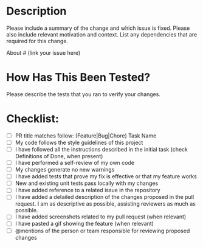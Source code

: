 # Description

Please include a summary of the change and which issue is fixed. Please also include relevant motivation and context. List any dependencies that are required for this change.

About # (link your issue here)


# How Has This Been Tested?

Please describe the tests that you ran to verify your changes.

# Checklist:
- [ ] PR title matches follow: (Feature|Bug|Chore) Task Name
- [ ] My code follows the style guidelines of this project
- [ ] I have followed all the instructions described in the initial task (check Definitions of Done, when present)
- [ ] I have performed a self-review of my own code
- [ ] My changes generate no new warnings
- [ ] I have added tests that prove my fix is effective or that my feature works
- [ ] New and existing unit tests pass locally with my changes
- [ ] I have added reference to a related issue in the repository
- [ ] I have added a detailed description of the changes proposed in the pull request. I am as descriptive as possible, assisting reviewers as much as possible.
- [ ] I have added screenshots related to my pull request (when relevant)
- [ ] I have pasted a gif showing the feature (when relevant)
- [ ] @mentions of the person or team responsible for reviewing proposed changes
